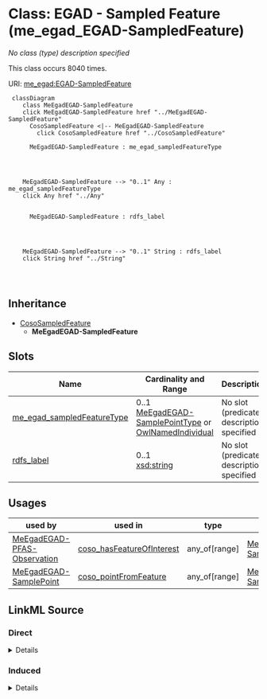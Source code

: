 

# Class: EGAD - Sampled Feature (me_egad_EGAD-SampledFeature)


_No class (type) description specified_






This class occurs 8040 times.


URI: [me_egad:EGAD-SampledFeature](http://sawgraph.spatialai.org/v1/me-egad#EGAD-SampledFeature)






```mermaid
 classDiagram
    class MeEgadEGAD-SampledFeature
    click MeEgadEGAD-SampledFeature href "../MeEgadEGAD-SampledFeature"
      CosoSampledFeature <|-- MeEgadEGAD-SampledFeature
        click CosoSampledFeature href "../CosoSampledFeature"
      
      MeEgadEGAD-SampledFeature : me_egad_sampledFeatureType
        
          
    
    
    MeEgadEGAD-SampledFeature --> "0..1" Any : me_egad_sampledFeatureType
    click Any href "../Any"

        
      MeEgadEGAD-SampledFeature : rdfs_label
        
          
    
    
    MeEgadEGAD-SampledFeature --> "0..1" String : rdfs_label
    click String href "../String"

        
      
```





## Inheritance
* [CosoSampledFeature](../classes/CosoSampledFeature.md)
    * **MeEgadEGAD-SampledFeature**



## Slots

| Name | Cardinality and Range | Description | Inheritance | Occurrences |
| ---  | --- | --- | --- | --- |
| [me_egad_sampledFeatureType](../slots/me_egad_sampledFeatureType.md) | 0..1 <br/> [MeEgadEGAD-SamplePointType](../classes/MeEgadEGAD-SamplePointType.md)&nbsp;or&nbsp;<br />[OwlNamedIndividual](../classes/OwlNamedIndividual.md) | No slot (predicate) description specified <br/>  | direct | 16042 |
| [rdfs_label](../slots/rdfs_label.md) | 0..1 <br/> [xsd:string](http://www.w3.org/2001/XMLSchema#string) | No slot (predicate) description specified <br/>  | direct | 8040 |





## Usages

| used by | used in | type | used |
| ---  | --- | --- | --- |
| [MeEgadEGAD-PFAS-Observation](../classes/MeEgadEGAD-PFAS-Observation.md) | [coso_hasFeatureOfInterest](../slots/coso_hasFeatureOfInterest.md) | any_of[range] | [MeEgadEGAD-SampledFeature](../classes/MeEgadEGAD-SampledFeature.md) |
| [MeEgadEGAD-SamplePoint](../classes/MeEgadEGAD-SamplePoint.md) | [coso_pointFromFeature](../slots/coso_pointFromFeature.md) | any_of[range] | [MeEgadEGAD-SampledFeature](../classes/MeEgadEGAD-SampledFeature.md) |











## LinkML Source

<!-- TODO: investigate https://stackoverflow.com/questions/37606292/how-to-create-tabbed-code-blocks-in-mkdocs-or-sphinx -->

### Direct

<details>

```yaml
name: me_egad_EGAD-SampledFeature
conforms_to: No schema conformance document specified
annotations:
  count:
    tag: count
    value: 8040
description: No class (type) description specified
title: EGAD - Sampled Feature
from_schema: sawgraph-kg
rank: 1000
is_a: coso_SampledFeature
slots:
- me_egad_sampledFeatureType
- rdfs_label
slot_usage:
  me_egad_sampledFeatureType:
    name: me_egad_sampledFeatureType
    annotations:
      me_egad_EGAD-SamplePointType:
        tag: me_egad_EGAD-SamplePointType
        value: 8021
      owl_NamedIndividual:
        tag: owl_NamedIndividual
        value: 8021
  rdfs_label:
    name: rdfs_label
    annotations:
      string:
        tag: string
        value: 8040
class_uri: me_egad:EGAD-SampledFeature

```
</details>

### Induced

<details>

```yaml
name: me_egad_EGAD-SampledFeature
conforms_to: No schema conformance document specified
annotations:
  count:
    tag: count
    value: 8040
description: No class (type) description specified
title: EGAD - Sampled Feature
from_schema: sawgraph-kg
rank: 1000
is_a: coso_SampledFeature
slot_usage:
  me_egad_sampledFeatureType:
    name: me_egad_sampledFeatureType
    annotations:
      me_egad_EGAD-SamplePointType:
        tag: me_egad_EGAD-SamplePointType
        value: 8021
      owl_NamedIndividual:
        tag: owl_NamedIndividual
        value: 8021
  rdfs_label:
    name: rdfs_label
    annotations:
      string:
        tag: string
        value: 8040
attributes:
  me_egad_sampledFeatureType:
    name: me_egad_sampledFeatureType
    annotations:
      me_egad_EGAD-SamplePointType:
        tag: me_egad_EGAD-SamplePointType
        value: 8021
      owl_NamedIndividual:
        tag: owl_NamedIndividual
        value: 8021
    description: No slot (predicate) description specified
    examples:
    - object:
        example_object: me_egad_data:featureType.MW
        example_object_type: me_egad_EGAD-SamplePointType
        example_predicate: me_egad:sampledFeatureType
        example_subject: me_egad_data:sampledFeature.100410
        example_subject_type: me_egad_EGAD-SampledFeature
    - object:
        example_object: me_egad_data:featureType.MW
        example_object_type: owl_NamedIndividual
        example_predicate: me_egad:sampledFeatureType
        example_subject: me_egad_data:sampledFeature.100410
        example_subject_type: me_egad_EGAD-SampledFeature
    from_schema: sawgraph-kg
    rank: 1000
    slot_uri: me_egad:sampledFeatureType
    alias: me_egad_sampledFeatureType
    owner: me_egad_EGAD-SampledFeature
    domain_of:
    - me_egad_EGAD-SampledFeature
    range: Any
    any_of:
    - range: me_egad_EGAD-SamplePointType
    - range: owl_NamedIndividual
  rdfs_label:
    name: rdfs_label
    annotations:
      string:
        tag: string
        value: 8040
    description: No slot (predicate) description specified
    examples:
    - object:
        example_object: Microgram per Kilogram
        example_object_type: string
        example_predicate: rdfs:label
        example_subject: http://qudt.org/vocab/unit/MicroGM-PER-KiloGM
        example_subject_type: qudt_Unit
    - object:
        example_object: AB
        example_object_type: string
        example_predicate: rdfs:label
        example_subject: me_egad_data:AB
        example_subject_type: prov_Agent
    - object:
        example_object: COMPOUND IS FOUND IN THE ASSOCIATED METHOD BLANK (ORGANIC)
          OR THE REPORTED VALUE WAS LESS THAN THE REPORTING LIMIT BUT GREATER THAN
          OR EQUAL TO THE IDL. (INORGANIC)
        example_object_type: string
        example_predicate: rdfs:label
        example_subject: me_egad_data:concentrationQualifier.B
        example_subject_type: owl_NamedIndividual
    - object:
        example_object: ALPHA ANALYTICAL LAB - WESTBOROUGH, MA
        example_object_type: string
        example_predicate: rdfs:label
        example_subject: me_egad_data:organization.lab.AA
        example_subject_type: prov_Organization
    - object:
        example_object: EGAD PFAS measurements for sample EP001
        example_object_type: string
        example_predicate: rdfs:label
        example_subject: me_egad_data:result.101365P.NA.20130507.1763231
        example_subject_type: me_egad_EGAD-SinglePFAS-Concentration
    - object:
        example_object: EGAD PFAS measurements for sample EP001
        example_object_type: string
        example_predicate: rdfs:label
        example_subject: me_egad_data:result.101365P.NA.20130507.DEP18010
        example_subject_type: me_egad_EGAD-AggregatePFAS-Concentration
    - object:
        example_object: EGAD sample BETH WILLIAMS ACF
        example_object_type: string
        example_predicate: rdfs:label
        example_subject: me_egad_data:sample.AAL210144001R.20210112
        example_subject_type: me_egad_EGAD-Sample
    - object:
        example_object: EGAD sample point 100410
        example_object_type: string
        example_predicate: rdfs:label
        example_subject: me_egad_data:samplePoint.100410
        example_subject_type: me_egad_EGAD-SamplePoint
    - object:
        example_object: EGAD sampled feature associated with sample point 100410
        example_object_type: string
        example_predicate: rdfs:label
        example_subject: me_egad_data:sampledFeature.100410
        example_subject_type: me_egad_EGAD-SampledFeature
    - object:
        example_object: MAINE ARMY NATIONAL GUARD - BANGOR RANGE
        example_object_type: string
        example_predicate: rdfs:label
        example_subject: me_egad_data:site.100843
        example_subject_type: me_egad_EGAD-Site
    - object:
        example_object: FARMINGTON VILLAGE CORPORATION
        example_object_type: string
        example_predicate: rdfs:label
        example_subject: me_egad_data:site.131980
        example_subject_type: me_egad_EGAD-PFAS-Site
    - object:
        example_object: Single Contamiant Concentration Quantity
        example_object_type: string
        example_predicate: rdfs:label
        example_subject: coso:SingleContaminantConcentrationQuantityKind
        example_subject_type: coso_ContaminantConcentrationQuantityKind
    - object:
        example_object: Non-Detect
        example_object_type: string
        example_predicate: rdfs:label
        example_subject: coso:non-detect
        example_subject_type: qudt_EnumeratedValue
    - object:
        example_object: Enumerated Quantity
        example_object_type: string
        example_predicate: rdfs:label
        example_subject: qudt:EnumeratedQuantity
        example_subject_type: None
    - object:
        example_object: EGAD PFAS observation for sample BETH WILLIAMS ACF
        example_object_type: string
        example_predicate: rdfs:label
        example_subject: me_egad_data:observation.AAL210144001R.20210112.1763231
        example_subject_type: me_egad_EGAD-PFAS-Observation
    from_schema: sawgraph-kg
    rank: 1000
    slot_uri: rdfs:label
    alias: rdfs_label
    owner: me_egad_EGAD-SampledFeature
    domain_of:
    - owl_NamedIndividual
    - owl_OntologyProperty
    - qudt_AspectClass
    - qudt_BitEncodingType
    - qudt_BooleanEncodingType
    - qudt_ByteEncodingType
    - qudt_CardinalityType
    - qudt_CharEncodingType
    - qudt_DateTimeStringEncodingType
    - qudt_EndianType
    - qudt_EnumeratedValue
    - qudt_FloatingPointEncodingType
    - qudt_IntegerEncodingType
    - qudt_OrderedType
    - qudt_SignednessType
    - qudt_Unit
    - vaem_#CatalogEntry
    - vaem_#GraphMetaData
    - vaem_#Party
    - coso_ContaminantConcentrationQuantityKind
    - coso_ContaminantVolumeQuantityKind
    - coso_Substance
    - coso_SubstanceCollection
    - me_egad_EGAD-AggregatePFAS-Concentration
    - me_egad_EGAD-AnalysisMethod
    - me_egad_EGAD-ConcentrationQualifier
    - me_egad_EGAD-PFAS-Observation
    - me_egad_EGAD-PFAS-ParameterName
    - me_egad_EGAD-PFAS-Site
    - me_egad_EGAD-ResultType
    - me_egad_EGAD-Sample
    - me_egad_EGAD-SampleCollectionMethod
    - me_egad_EGAD-SampleDetailedLocation
    - me_egad_EGAD-SampleMaterialType
    - me_egad_EGAD-SampleMaterialTypeQualifier
    - me_egad_EGAD-SamplePoint
    - me_egad_EGAD-SamplePointType
    - me_egad_EGAD-SampleTreatmentStatus
    - me_egad_EGAD-SampledFeature
    - me_egad_EGAD-SinglePFAS-Concentration
    - me_egad_EGAD-Site
    - me_egad_EGAD-SiteType
    - me_egad_EGAD-ValidationLevel
    - prov_Agent
    - prov_Organization
    range: string
class_uri: me_egad:EGAD-SampledFeature

```
</details>